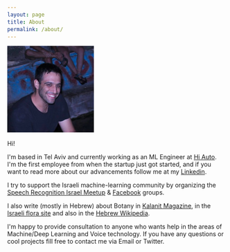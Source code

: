 ```yaml
---
layout: page
title: About
permalink: /about/
---
```


![image](/assets/img/my.jpeg)

Hi!

I'm based in Tel Aviv and currently working as an ML Engineer at [Hi Auto](hi.auto). I'm the first employee from when the startup just got started, and if you want to read more about our advancements follow me at my [Linkedin](https://www.linkedin.com/in/yoav-ramon-611718174/).

I try to support the Israeli machine-learning community by organizing the [Speech Recognition Israel Meetup](https://www.meetup.com/Speech-Recognition-Israel/) & [Facebook](https://www.facebook.com/groups/461707137729175/) groups.

I also write (mostly in Hebrew) about Botany in [Kalanit Magazine](http://www.kalanit.org.il/%D7%A8%D7%99%D7%9B%D7%95%D7%96%D7%99-%D7%97%D7%9C%D7%9E%D7%95%D7%A0%D7%99%D7%AA-%D7%92%D7%93%D7%95%D7%9C%D7%94-%D7%91%D7%94%D7%A8%D7%99-%D7%99%D7%A8%D7%95%D7%A9%D7%9C%D7%99%D7%9D-%D7%90%D7%AA%D7%A8/), in the [Israeli flora site](https://flora.org.il/plants/antpse/) and also in the [Hebrew Wikipedia](https://he.wikipedia.org/wiki/%D7%9E%D7%A9%D7%AA%D7%9E%D7%A9:YoavRamon).

I'm happy to provide consultation to anyone who wants help in the areas of Machine/Deep Learning and Voice technology. If you have any questions or cool projects fill free to contact me via Email or Twitter.
